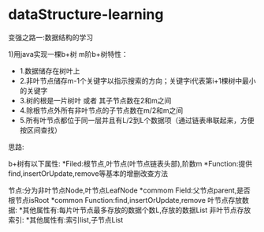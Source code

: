 # dataStructure-learning
变强之路一:数据结构的学习

1)用java实现一棵b+树
  m阶b+树特性：
 * 1.数据储存在树叶上
 * 2.非叶节点储存m-1个关键字以指示搜索的方向；关键字i代表第i+1棵树中最小的关键字
 * 3.树的根是一片树叶 或者 其子节点数在2和m之间
 * 4.除根节点外所有非叶节点的子节点数在m/2和m之间
 * 5.所有叶节点都位于同一层并且有L/2到L个数据项（通过链表串联起来，方便按区间查找）
 
 思路:
 
 b+树有以下属性:
 *Filed:根节点,叶节点(叶节点链表头部),阶数m
 *Function:提供find,insertOrUpdate,remove等基本的增删改查方法
 
 节点:分为非叶节点Node,叶节点LeafNode
 *commom Field:父节点parent,是否根节点isRoot
 *common Function:find,insertOrUpdate,remove
 叶节点存放数据:
  *其他属性有:每片叶节点最多存放的数据个数L,存放的数据List
 非叶节点存放索引:
  *其他属性有:索引list,子节点List

  
